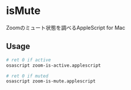 # isMute
 
Zoomのミュート状態を調べるAppleScript for Mac

## Usage

```sh
# ret 0 if active
osascript zoom-is-active.applescript
```

```sh
# ret 0 if muted
osascript zoom-is-mute.applescript
```
